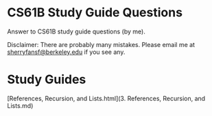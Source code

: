 # CS61B Study Guide Questions
Answer to CS61B study guide questions (by me). 

Disclaimer: There are probably many mistakes. Please email me at sherryfansf@berkeley.edu if you see any.

# Study Guides
[References, Recursion, and Lists.html](3. References, Recursion, and Lists.md)
